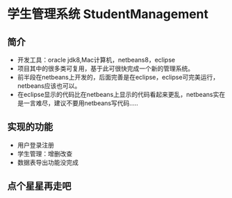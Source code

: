 # 学生管理系统 StudentManagement

## 简介
* 开发工具：oracle jdk8,Mac计算机，netbeans8，eclipse
* 项目其中的很多类可复用，基于此可很快完成一个新的管理系统。
* 前半段在netbeans上开发的，后面完善是在eclipse，eclipse可完美运行，netbeans应该也可以。
* 在eclipse显示的代码比在netbeans上显示的代码看起来更乱，netbeans实在是一言难尽，建议不要用netbeans写代码.....

## 实现的功能
* 用户登录注册
* 学生管理：增删改查
* 数据表导出功能没完成

## 点个星星再走吧
